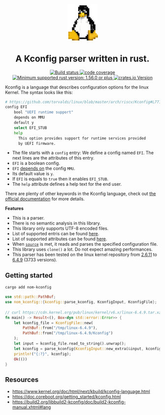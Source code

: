 <div align="center">
  <br>
  <img
    alt="Tux, the pinguin"
    src="./doc/tux.png"
    width=100px
  />
  <h1>A Kconfig parser written in rust.</h1>
</div>
<p align="center">
  <a href="https://github.com/Mcdostone/nom-kconfig/actions/workflows/build.yml">
    <img src="https://github.com/Mcdostone/nom-kconfig/actions/workflows/build.yml/badge.svg" alt="Build status"/>
  </a>
<a href="https://codecov.io/gh/Mcdostone/nom-kconfig" > 
 <img src="https://codecov.io/gh/Mcdostone/nom-kconfig/branch/main/graph/badge.svg?token=QF0CRBCO2C" alt="code coverage"/> 
 </a>
 <a href="https://github.com/rust-bakery/nom#rust-version-requirements-msrv" > 
   <img src="https://img.shields.io/badge/MSRV-1.56.0+-lightgray.svg?logo=rust" alt="Minimum supported rust version: 1.56.0 or plus"/> 
 </a>
 <a href="https://crates.io/crates/nom-kconfig" > 
   <img src="https://img.shields.io/crates/v/nom-kconfig.svg?logo=crate" alt="crates.io Version"/> 
 </a>
</p>

Kconfig is a language that describes configuration options for the linux Kernel. The syntax looks like this:
```bash
# https://github.com/torvalds/linux/blob/master/arch/riscv/Kconfig#L771
config EFI
	bool "UEFI runtime support"
	depends on MMU
	default y
	select EFI_STUB
	help
	  This option provides support for runtime services provided
	  by UEFI firmware.
```

- The file starts with a `config` entry: We define a config named `EFI`. The next lines are the attributes of this entry.
- `EFI` is a boolean config.
- `EFI` [depends on](https://www.kernel.org/doc/html/next/kbuild/kconfig-language.html#menu-attributes) the config `MMU`.
- Its default value is `y`.
- If `EFI` is equals to `true` then it enables `EFI_STUB`.
- The `help` attribute defines a help text for the end user.

There are plenty of other keywords in the Kconfig language, check out [the official documentation](https://www.kernel.org/doc/html/next/kbuild/kconfig-language.html) for more details.

**Features**

 - This is a parser.
 - There is no semantic analysis in this library.
 - This library only supports UTF-8 encoded files.
 - List of supported entris can be found [here](https://docs.rs/nom-kconfig/latest/nom_kconfig/entry/enum.Entry.html).
 - List of supported attributes can be found [here](https://docs.rs/nom-kconfig/latest/nom_kconfig/attribute/enum.Attribute.html).
 - When [`source`](https://www.kernel.org/doc/html/next/kbuild/kconfig-language.html#menu-entries) is met, it reads and parses the specified configuration file.
 - This library uses `clone()` a lot. Do not expect amazing performances.
 - This parser has been tested on the linux kernel repository from [2.6.11](https://cdn.kernel.org/pub/linux/kernel/v2.6/linux-2.6.11.tar.xz) to [6.4.9](https://cdn.kernel.org/pub/linux/kernel/v6.x/linux-6.4.9.tar.xz) (3733 versions).
 

## Getting started

```bash
cargo add nom-kconfig
```

```rust
use std::path::PathBuf;
use nom_kconfig::{kconfig::parse_kconfig, KconfigInput, KconfigFile};

// curl https://cdn.kernel.org/pub/linux/kernel/v6.x/linux-6.4.9.tar.xz | tar -xJ -C /tmp/
fn main() -> Result<(), Box<dyn std::error::Error>> {
    let kconfig_file = KconfigFile::new(
        PathBuf::from("/tmp/linux-6.4.9"), 
        PathBuf::from("/tmp/linux-6.4.9/Kconfig")
    );
    let input = kconfig_file.read_to_string().unwrap();
    let kconfig = parse_kconfig(KconfigInput::new_extra(&input, kconfig_file));
    println!("{:?}", kconfig);
    Ok(())
}
```

## Resources
 - https://www.kernel.org/doc/html/next/kbuild/kconfig-language.html
 - https://doc.coreboot.org/getting_started/kconfig.html
 - https://build2.org/libbuild2-kconfig/doc/build2-kconfig-manual.xhtml#lang